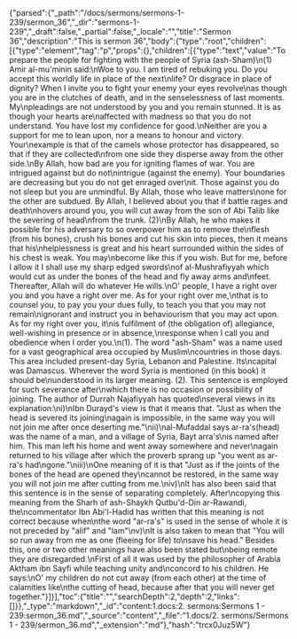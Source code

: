 {"parsed":{"_path":"/docs/sermons/sermons-1-239/sermon_36","_dir":"sermons-1-239","_draft":false,"_partial":false,"_locale":"","title":"Sermon 36","description":"This is sermon 36","body":{"type":"root","children":[{"type":"element","tag":"p","props":{},"children":[{"type":"text","value":"To prepare the people for fighting with the people of Syria (ash-Sham)\n(1) Amir al-mu'minin said:\nWoe to you. I am tired of rebuking you. Do you accept this worldly life in place of the next\nlife? Or disgrace in place of dignity? When I invite you to fight your enemy your eyes revolve\nas though you are in the clutches of death, and in the senselessness of last moments. My\npleadings are not understood by you and you remain stunned. It is as though your hearts are\naffected with madness so that you do not understand. You have lost my confidence for good.\nNeither are you a support for me to lean upon, nor a means to honour and victory. Your\nexample is that of the camels whose protector has disappeared, so that if they are collected\nfrom one side they disperse away from the other side.\nBy Allah, how bad are you for igniting flames of war. You are intrigued against but do not\nintrigue (against the enemy). Your boundaries are decreasing but you do not get enraged over\nit. Those against you do not sleep but you are unmindful. By Allah, those who leave matters\none for the other are subdued. By Allah, I believed about you that if battle rages and death\nhovers around you, you will cut away from the son of Abi Talib like the severing of head\nfrom the trunk. (2)\nBy Allah, he who makes it possible for his adversary to so overpower him as to remove the\nflesh (from his bones), crush his bones and cut his skin into pieces, then it means that his\nhelplessness is great and his heart surrounded within the sides of his chest is weak. You may\nbecome like this if you wish. But for me, before I allow it I shall use my sharp edged swords\nof al-Mushrafiyyah which would cut as under the bones of the head and fly away arms and\nfeet. Thereafter, Allah will do whatever He wills.\nO' people, I have a right over you and you have a right over me. As for your right over me,\nthat is to counsel you, to pay you your dues fully, to teach you that you may not remain\nignorant and instruct you in behaviourism that you may act upon. As for my right over you, it\nis fulfilment of (the obligation of) allegiance, well-wishing in presence or in absence,\nresponse when I call you and obedience when I order you.\n(1). The word \"ash-Sham\" was a name used for a vast geographical area occupied by Muslim\ncountries in those days. This area included present-day Syria, Lebanon and Palestine. Its\ncapital was Damascus. Wherever the word Syria is mentioned (in this book) it should be\nunderstood in its larger meaning. (2). This sentence is employed for such severance after\nwhich there is no occasion or possibility of joining. The author of Durrah Najafiyyah has quoted\nseveral views in its explanation:\ni)\nIbn Durayd's view is that it means that. \"Just as when the head is severed its joining\nagain is impossible, in the same way you will not join me after once deserting me.\"\nii)\nal-Mufaddal says ar-ra's(head) was the name of a man, and a village of Syria, Bayt arra's\nis named after him. This man left his home and went away somewhere and never\nagain returned to his village after which the proverb sprang up \"you went as ar-ra's had\ngone.\"\niii)\nOne meaning of it is that \"Just as if the joints of the bones of the head are opened they\ncannot be restored, in the same way you will not join me after cutting from me.\niv)\nIt has also been said that this sentence is in the sense of separating completely. After\ncopying this meaning from the Sharh of ash-Shaykh Qutbu'd-Din ar-Rawandi, the\ncommentator Ibn Abi'l-Hadid has written that this meaning is not correct because when\nthe word \"ar-ra's\" is used in the sense of whole it is not preceded by \"alif\" and \"lam\"\nv)\nIt is also taken to mean that \"You will so run away from me as one (fleeing for life) to\nsave his head.\" Besides this, one or two other meanings have also been stated but\nbeing remote they are disregarded.\nFirst of all it was used by the philosopher of Arabia Aktham ibn Sayfi while teaching unity and\nconcord to his children. He says:\nO' my children do not cut away (from each other) at the time of calamities like\nthe cutting of head, because after that you will never get together."}]}],"toc":{"title":"","searchDepth":2,"depth":2,"links":[]}},"_type":"markdown","_id":"content:1.docs:2. sermons:Sermons 1 - 239:sermon_36.md","_source":"content","_file":"1.docs/2. sermons/Sermons 1 - 239/sermon_36.md","_extension":"md"},"hash":"trcx0Juz5W"}